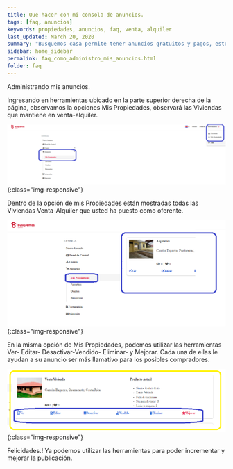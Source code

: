 ```yaml
---
title: Que hacer con mi consola de anuncios.
tags: [faq, anuncios]
keywords: propiedades, anuncios, faq, venta, alquiler
last_updated: March 20, 2020
summary: "Busquemos casa permite tener anuncios gratuitos y pagos, estos vencen con cierta frecuencia que nos permite tener siempre anuncios actualizados."
sidebar: home_sidebar
permalink: faq_como_administro_mis_anuncios.html
folder: faq
---
```



Administrando mis anuncios. 


   Ingresando en herramientas ubicado en la parte superior derecha de la página, observamos la opciones  Mis Propiedades, observará las Viviendas que mantiene en venta-alquiler. 


![image-title-here](/images/faq/administrar_anuncio_01.png){:class="img-responsive"}

  	

Dentro de la opción de mis Propiedades están mostradas todas las Viviendas Venta-Alquiler que usted ha puesto como oferente.




![image-title-here](/images/faq/administrar_anuncio_02.png){:class="img-responsive"}




En la misma opción de Mis Propiedades, podemos utilizar las herramientas Ver- Editar- Desactivar-Vendido- Eliminar- y Mejorar. Cada una de ellas le ayudan a su anuncio ser más llamativo para los posibles compradores.



![image-title-here](/images/faq/administrar_anuncio_03.png){:class="img-responsive"}



Felicidades.!   Ya podemos utilizar las herramientas para poder incrementar y mejorar la publicación. 



